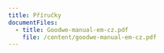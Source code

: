 ```yaml
---
title: Příručky
documentFiles:
  - title: Goodwe-manual-em-cz.pdf
    file: /content/goodwe-manual-em-cz.pdf
---
```

